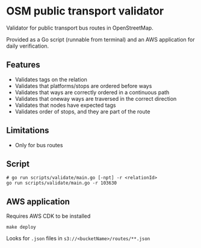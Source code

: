 # OSM public transport validator

Validator for public transport bus routes in OpenStreetMap.

Provided as a Go script (runnable from terminal) and an AWS application for daily verification.

## Features

* Validates tags on the relation
* Validates that platforms/stops are ordered before ways
* Validates that ways are correctly ordered in a continuous path
* Validates that oneway ways are traversed in the correct direction
* Validates that nodes have expected tags
* Validates order of stops, and they are part of the route

## Limitations

* Only for bus routes

## Script

```shell
# go run scripts/validate/main.go [-npt] -r <relationId>
go run scripts/validate/main.go -r 103630
```

## AWS application

Requires AWS CDK to be installed

```shell
make deploy
```

Looks for `.json` files in `s3://<bucketName>/routes/**.json`
